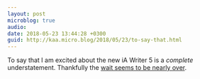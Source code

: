 ```yaml
---
layout: post
microblog: true
audio: 
date: 2018-05-23 13:44:28 +0300
guid: http://kaa.micro.blog/2018/05/23/to-say-that.html
---
```

To say that I am excited about the new iA Writer 5 is a _complete_ understatement. Thankfully the [wait seems to be nearly over](https://twitter.com/iAWriter/status/998956469268680704).
